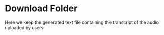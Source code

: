 # Download Folder

Here we keep the generated text file containing the transcript of the audio uploaded by users.